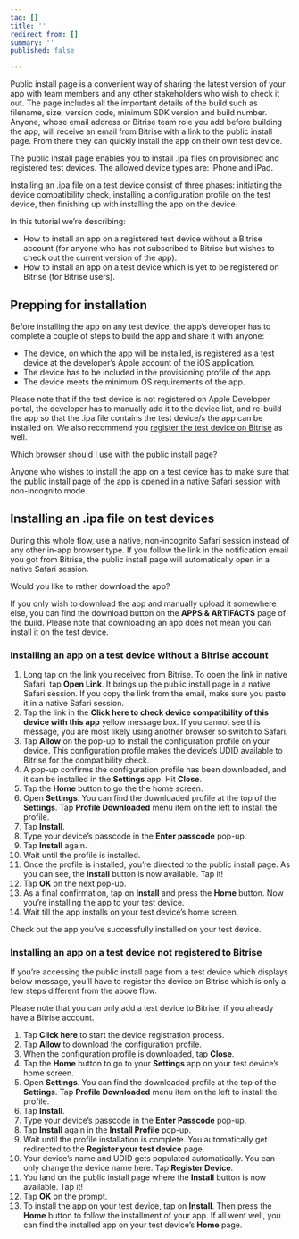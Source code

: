 ```yaml
---
tag: []
title: ''
redirect_from: []
summary: ''
published: false

---
```

Public install page is a convenient way of sharing the latest version of your app with team members and any other stakeholders who wish to check it out. The page includes all the important details of the build such as filename, size, version code, minimum SDK version and build number. Anyone, whose email address or Bitrise team role you add before building the app, will receive an email from Bitrise with a link to the public install page. From there they can quickly install the app on their own test device.

The public install page enables you to install .ipa files on provisioned and registered test devices. The allowed device types are: iPhone and iPad.

Installing an .ipa file on a test device consist of three phases: initiating the device compatibility check, installing a configuration profile on the test device, then finishing up with installing the app on the device.

In this tutorial we’re describing:

* How to install an app on a registered test device without a Bitrise account (for anyone who has not subscribed to Bitrise but wishes to check out the current version of the app).
* How to install an app on a test device which is yet to be registered on Bitrise (for Bitrise users).

## Prepping for installation

Before installing the app on any test device, the app’s developer has to complete a couple of steps to build the app and share it with anyone:

* The device, on which the app will be installed, is registered as a test device at the developer’s Apple account of the iOS application.
* The device has to be included in the provisioning profile of the app.
* The device meets the minimum OS requirements of the app.

Please note that if the test device is not registered on Apple Developer portal, the developer has to manually add it to the device list, and re-build the app so that the .ipa file contains the test device/s the app can be installed on. We also recommend you [register the test device on Bitrise](https://bitrise.atlassian.net/testing/registering-a-test-device/#register-an-ios-device-using-safari "/testing/registering-a-test-device/#register-an-ios-device-using-safari") as well.

Which browser should I use with the public install page?

Anyone who wishes to install the app on a test device has to make sure that the public install page of the app is opened in a native Safari session with non-incognito mode.

## Installing an .ipa file on test devices

During this whole flow, use a native, non-incognito Safari session instead of any other in-app browser type. If you follow the link in the notification email you got from Bitrise, the public install page will automatically open in a native Safari session.

Would you like to rather download the app?

If you only wish to download the app and manually upload it somewhere else, you can find the download button on the **APPS & ARTIFACTS** page of the build. Please note that downloading an app does not mean you can install it on the test device.

### Installing an app on a test device without a Bitrise account

 1. Long tap on the link you received from Bitrise. To open the link in native Safari, tap **Open Link**. It brings up the public install page in a native Safari session. If you copy the link from the email, make sure you paste it in a native Safari session.
 2. Tap the link in the **Click here to check device compatibility of this device with this app** yellow message box. If you cannot see this message, you are most likely using another browser so switch to Safari.
 3. Tap **Allow** on the pop-up to install the configuration profile on your device. This configuration profile makes the device’s UDID available to Bitrise for the compatibility check.
 4. A pop-up confirms the configuration profile has been downloaded, and it can be installed in the **Settings** app. Hit **Close**.
 5. Tap the **Home** button to go the the home screen.
 6. Open **Settings**. You can find the downloaded profile at the top of the **Settings**. Tap **Profile Downloaded** menu item on the left to install the profile.
 7. Tap **Install**.
 8. Type your device’s passcode in the **Enter passcode** pop-up.
 9. Tap **Install** again.
10. Wait until the profile is installed.
11. Once the profile is installed, you’re directed to the public install page. As you can see, the **Install** button is now available. Tap it!
12. Tap **OK** on the next pop-up.
13. As a final confirmation, tap on **Install** and press the **Home** button. Now you’re installing the app to your test device.
14. Wait till the app installs on your test device’s home screen.

Check out the app you’ve successfully installed on your test device.

### Installing an app on a test device not registered to Bitrise

If you’re accessing the public install page from a test device which displays below message, you’ll have to register the device on Bitrise which is only a few steps different from the above flow.

Please note that you can only add a test device to Bitrise, if you already have a Bitrise account.

1. Tap **Click here** to start the device registration process.
2. Tap **Allow** to download the configuration profile.
3. When the configuration profile is downloaded, tap **Close**.
4. Tap the **Home** button to go to your **Settings** app on your test device’s home screen.
5. Open **Settings**. You can find the downloaded profile at the top of the **Settings**. Tap **Profile Downloaded** menu item on the left to install the profile.
6. Tap **Install**.
7. Type your device’s passcode in the **Enter Passcode** pop-up.
8. Tap **Install** again in the **Install Profile** pop-up.
9. Wait until the profile installation is complete. You automatically get redirected to the **Register your test device** page.
10. Your device’s name and UDID gets populated automatically. You can only change the device name here. Tap **Register Device**.
11. You land on the public install page where the **Install** button is now available. Tap it!
12. Tap **OK** on the prompt.
13. To install the app on your test device, tap on **Install**. Then press the **Home** button to follow the installment of your app.
If all went well, you can find the installed app on your test device’s **Home** page.
